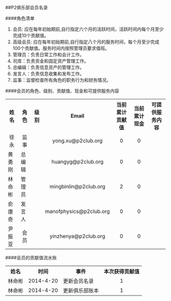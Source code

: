 ##P2俱乐部会员名录

####角色清单
1. 会员: 应在每年初始期前,自行指定六个月的活跃时间，活跃时间内每个月至少完成10个贡献值。
2. 高级会员: 应在每年初始期前,自行指定八个月的服务时间，每个月至少完成100个贡献值。服务时间内按照管理员要求值班。
3. 管理员：负责日常工作和会计工作。
4. 司库：负责资金和固定资产管理工作。
5. 总编辑：负责信息资产的管理工作。
6. 发言人：负责信息收集和发布工作。
7. 监事：监督检查所有角色的职务行为和财务情况。

####会员的角色、级别、贡献值、现金和可提供服务内容

<table>
<tr><th>姓名</th><th>角色</th><th>级别</th><th>Email</th><th>当前累计贡献值</th><th>当前累计现金</th><th>可提供服务内容</th></tr>
<tr><td><center>徐  永</center></td><td><center>监  事</center></td><td><center> </center></td><td><center>yong.xu@p2club.org‍</center></td><td><center>0</center></td><td><center>0</center></td><td></td></tr>
<tr><td>黄勇刚</td><td>总编辑</td><td><center> </center></td><td><center>huangyg@p2club.org</center></td><td><center>0</center></td><td><center>0</center></td><td></td></tr>
<tr><td>林命彬</td><td>管理员</td><td><center> </center></td><td><center>mingbinlin@p2club.org</center></td><td><center>2</center></td><td><center>0</center></td><td></td></tr>
<tr><td>俞康奇</td><td>发言人</td><td><center> </center></td><td><center>manofphysics@p2club.org‍</center></td><td><center>0</center></td><td><center>0</center></td><td></td></tr>
<tr><td>尹振亚</td><td><center>会 员</center></td><td><center> </center></td><td><center>yinzhenya@p2club.org‍</center></td><td><center>0</center></td><td><center>0</center></td><td></td></tr>
</table>

####会员的贡献值流水账
<table>
<tr><th>姓名</th><th>时间</th><th>事件</th><th>本次获得贡献值</th</tr>
<tr><td>林命彬</td><td>2014-4-20</td><td>更新会员名录</td><td><center>1</center></td></tr>
<tr><td>林命彬</td><td>2014-4-20</td><td>更新俱乐部账本</td><td><center>1</center></td></tr>
</table>